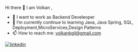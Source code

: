 Hi there 👋 I am Volkan ,

- 🔭 I want to work as Backend Develeoper
- 🌱 I’m currently continue to learning Java, Java Spring, SQL, Deployment,MicroServices,Design Patterns
- 📫 How to reach me: volkankgil@gmail.com

[![linkedin](https://img.shields.io/badge/Linkedin-000000?style=for-the-badge&logo=Linkedin&logoColor=white)](www.linkedin.com/in/volkan-kebapcıgil-2369a454)
